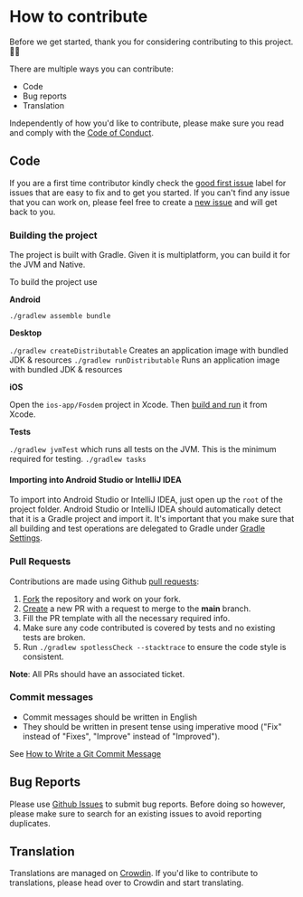 # How to contribute

Before we get started, thank you for considering contributing to this project. 🙇🏿

There are multiple ways you can contribute:

* Code
* Bug reports
* Translation

Independently of how you'd like to contribute, please make sure you read and comply with the [Code of Conduct](CODE_OF_CONDUCT.md).

## Code

If you are a first time contributor kindly check the [good first issue](https://github.com/eyedol/fosdem-event-app/issues?q=is%3Aissue+is%3Aopen+label%3A%22good+first+issue%22) label for issues that are easy to fix and to get you started.
If you can't find any issue that you can work on, please feel free to create a [new issue](https://github.com/eyedol/fosdem-event-app/issues/new) and will get back to you.


### Building the project

The project is built with Gradle. Given it is multiplatform, you can build it for the JVM and Native.

To build the project use

**Android**

`./gradlew assemble bundle`

**Desktop**

`./gradlew createDistributable` Creates an application image with bundled JDK & resources
`./gradlew runDistributable` Runs an application image with bundled JDK & resources

**iOS**

Open the `ios-app/Fosdem` project in Xcode. Then [build and run](https://developer.apple.com/documentation/xcode/building-and-running-an-app) it from Xcode.


**Tests**

`./gradlew jvmTest` which runs all tests on the JVM. This is the minimum required for testing.
`./gradlew tasks`


#### Importing into Android Studio or IntelliJ IDEA

To import into Android Studio or IntelliJ IDEA, just open up the `root` of the project folder. Android Studio or IntelliJ IDEA should automatically detect
that it is a Gradle project and import it. It's important that you make sure that all building and test operations
are delegated to Gradle under [Gradle Settings](https://www.jetbrains.com/help/idea/gradle-settings.html).

### Pull Requests

Contributions are made using Github [pull requests](https://help.github.com/en/articles/about-pull-requests):

1. [Fork](https://github.com/eyedol/fosdem-event-app/fork) the repository and work on your fork.
2. [Create](https://github.com/eyedol/fosdem-event-app/compare) a new PR with a request to merge to the **main** branch.
3. Fill the PR template with all the necessary required info.
4. Make sure any code contributed is covered by tests and no existing tests are broken.
5. Run `./gradlew spotlessCheck --stacktrace` to ensure the code style is consistent.

**Note**: All PRs should have an associated ticket.


### Commit messages

* Commit messages should be written in English
* They should be written in present tense using imperative mood ("Fix" instead of "Fixes", "Improve" instead of "Improved").

See [How to Write a Git Commit Message](https://chris.beams.io/posts/git-commit/)

## Bug Reports

Please use [Github Issues](https://github.com/eyedol/fosdem-event-app/issues/new/choose) to submit bug reports.
Before doing so however, please make sure to search for an existing issues to avoid reporting duplicates.


## Translation
Translations are managed on [Crowdin](https://crowdin.com/project/fosdem-event-app). If you'd like to contribute to translations, please head over to Crowdin and start translating.
